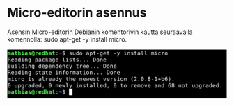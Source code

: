 # Micro-editorin asennus
Asensin Micro-editorin Debianin komentorivin kautta seuraavalla komennolla: sudo apt-get -y install micro.

![Add file: Upload](micro-install.png)
